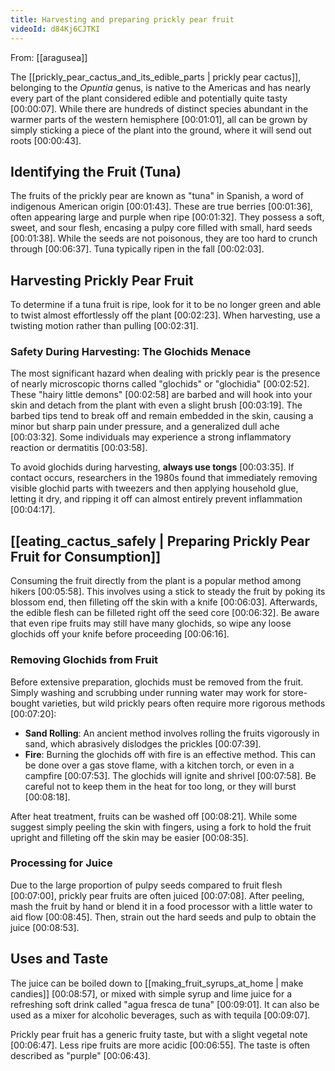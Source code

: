 ```yaml
---
title: Harvesting and preparing prickly pear fruit
videoId: d84Kj6CJTKI
---
```


From: [[aragusea]] <br/> 

The [[prickly_pear_cactus_and_its_edible_parts | prickly pear cactus]], belonging to the *Opuntia* genus, is native to the Americas and has nearly every part of the plant considered edible and potentially quite tasty <a class="yt-timestamp" data-t="00:00:07">[00:00:07]</a>. While there are hundreds of distinct species abundant in the warmer parts of the western hemisphere <a class="yt-timestamp" data-t="00:01:01">[00:01:01]</a>, all can be grown by simply sticking a piece of the plant into the ground, where it will send out roots <a class="yt-timestamp" data-t="00:00:43">[00:00:43]</a>.

## Identifying the Fruit (Tuna)

The fruits of the prickly pear are known as "tuna" in Spanish, a word of indigenous American origin <a class="yt-timestamp" data-t="00:01:43">[00:01:43]</a>. These are true berries <a class="yt-timestamp" data-t="00:01:36">[00:01:36]</a>, often appearing large and purple when ripe <a class="yt-timestamp" data-t="00:01:32">[00:01:32]</a>. They possess a soft, sweet, and sour flesh, encasing a pulpy core filled with small, hard seeds <a class="yt-timestamp" data-t="00:01:38">[00:01:38]</a>. While the seeds are not poisonous, they are too hard to crunch through <a class="yt-timestamp" data-t="00:06:37">[00:06:37]</a>. Tuna typically ripen in the fall <a class="yt-timestamp" data-t="00:02:03">[00:02:03]</a>.

## Harvesting Prickly Pear Fruit

To determine if a tuna fruit is ripe, look for it to be no longer green and able to twist almost effortlessly off the plant <a class="yt-timestamp" data-t="00:02:23">[00:02:23]</a>. When harvesting, use a twisting motion rather than pulling <a class="yt-timestamp" data-t="00:02:31">[00:02:31]</a>.

### Safety During Harvesting: The Glochids Menace
The most significant hazard when dealing with prickly pear is the presence of nearly microscopic thorns called "glochids" or "glochidia" <a class="yt-timestamp" data-t="00:02:52">[00:02:52]</a>. These "hairy little demons" <a class="yt-timestamp" data-t="00:02:58">[00:02:58]</a> are barbed and will hook into your skin and detach from the plant with even a slight brush <a class="yt-timestamp" data-t="00:03:19">[00:03:19]</a>. The barbed tips tend to break off and remain embedded in the skin, causing a minor but sharp pain under pressure, and a generalized dull ache <a class="yt-timestamp" data-t="00:03:32">[00:03:32]</a>. Some individuals may experience a strong inflammatory reaction or dermatitis <a class="yt-timestamp" data-t="00:03:58">[00:03:58]</a>.

To avoid glochids during harvesting, **always use tongs** <a class="yt-timestamp" data-t="00:03:35">[00:03:35]</a>. If contact occurs, researchers in the 1980s found that immediately removing visible glochid parts with tweezers and then applying household glue, letting it dry, and ripping it off can almost entirely prevent inflammation <a class="yt-timestamp" data-t="00:04:17">[00:04:17]</a>.

## [[eating_cactus_safely | Preparing Prickly Pear Fruit for Consumption]]

Consuming the fruit directly from the plant is a popular method among hikers <a class="yt-timestamp" data-t="00:05:58">[00:05:58]</a>. This involves using a stick to steady the fruit by poking its blossom end, then filleting off the skin with a knife <a class="yt-timestamp" data-t="00:06:03">[00:06:03]</a>. Afterwards, the edible flesh can be filleted right off the seed core <a class="yt-timestamp" data-t="00:06:32">[00:06:32]</a>. Be aware that even ripe fruits may still have many glochids, so wipe any loose glochids off your knife before proceeding <a class="yt-timestamp" data-t="00:06:16">[00:06:16]</a>.

### Removing Glochids from Fruit
Before extensive preparation, glochids must be removed from the fruit. Simply washing and scrubbing under running water may work for store-bought varieties, but wild prickly pears often require more rigorous methods <a class="yt-timestamp" data-t="00:07:20">[00:07:20]</a>:

*   **Sand Rolling**: An ancient method involves rolling the fruits vigorously in sand, which abrasively dislodges the prickles <a class="yt-timestamp" data-t="00:07:39">[00:07:39]</a>.
*   **Fire**: Burning the glochids off with fire is an effective method. This can be done over a gas stove flame, with a kitchen torch, or even in a campfire <a class="yt-timestamp" data-t="00:07:53">[00:07:53]</a>. The glochids will ignite and shrivel <a class="yt-timestamp" data-t="00:07:58">[00:07:58]</a>. Be careful not to keep them in the heat for too long, or they will burst <a class="yt-timestamp" data-t="00:08:18">[00:08:18]</a>.

After heat treatment, fruits can be washed off <a class="yt-timestamp" data-t="00:08:21">[00:08:21]</a>. While some suggest simply peeling the skin with fingers, using a fork to hold the fruit upright and filleting off the skin may be easier <a class="yt-timestamp" data-t="00:08:35">[00:08:35]</a>.

### Processing for Juice
Due to the large proportion of pulpy seeds compared to fruit flesh <a class="yt-timestamp" data-t="00:07:00">[00:07:00]</a>, prickly pear fruits are often juiced <a class="yt-timestamp" data-t="00:07:08">[00:07:08]</a>. After peeling, mash the fruit by hand or blend it in a food processor with a little water to aid flow <a class="yt-timestamp" data-t="00:08:45">[00:08:45]</a>. Then, strain out the hard seeds and pulp to obtain the juice <a class="yt-timestamp" data-t="00:08:53">[00:08:53]</a>.

## Uses and Taste
The juice can be boiled down to [[making_fruit_syrups_at_home | make candies]] <a class="yt-timestamp" data-t="00:08:57">[00:08:57]</a>, or mixed with simple syrup and lime juice for a refreshing soft drink called "agua fresca de tuna" <a class="yt-timestamp" data-t="00:09:01">[00:09:01]</a>. It can also be used as a mixer for alcoholic beverages, such as with tequila <a class="yt-timestamp" data-t="00:09:07">[00:09:07]</a>.

Prickly pear fruit has a generic fruity taste, but with a slight vegetal note <a class="yt-timestamp" data-t="00:06:47">[00:06:47]</a>. Less ripe fruits are more acidic <a class="yt-timestamp" data-t="00:06:55">[00:06:55]</a>. The taste is often described as "purple" <a class="yt-timestamp" data-t="00:06:43">[00:06:43]</a>.